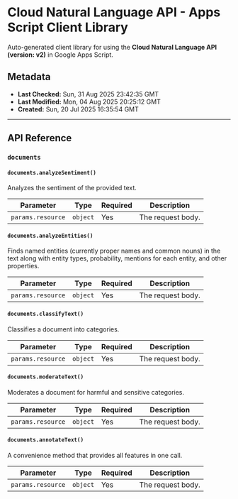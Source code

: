 # Cloud Natural Language API - Apps Script Client Library

Auto-generated client library for using the **Cloud Natural Language API (version: v2)** in Google Apps Script.

## Metadata

- **Last Checked:** Sun, 31 Aug 2025 23:42:35 GMT
- **Last Modified:** Mon, 04 Aug 2025 20:25:12 GMT
- **Created:** Sun, 20 Jul 2025 16:35:54 GMT



---

## API Reference

### `documents`

#### `documents.analyzeSentiment()`

Analyzes the sentiment of the provided text.

| Parameter | Type | Required | Description |
|---|---|---|---|
| `params.resource` | `object` | Yes | The request body. |

#### `documents.analyzeEntities()`

Finds named entities (currently proper names and common nouns) in the text along with entity types, probability, mentions for each entity, and other properties.

| Parameter | Type | Required | Description |
|---|---|---|---|
| `params.resource` | `object` | Yes | The request body. |

#### `documents.classifyText()`

Classifies a document into categories.

| Parameter | Type | Required | Description |
|---|---|---|---|
| `params.resource` | `object` | Yes | The request body. |

#### `documents.moderateText()`

Moderates a document for harmful and sensitive categories.

| Parameter | Type | Required | Description |
|---|---|---|---|
| `params.resource` | `object` | Yes | The request body. |

#### `documents.annotateText()`

A convenience method that provides all features in one call.

| Parameter | Type | Required | Description |
|---|---|---|---|
| `params.resource` | `object` | Yes | The request body. |